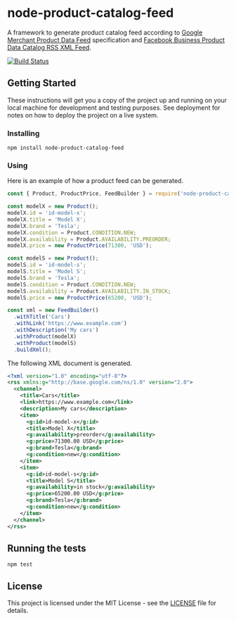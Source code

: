 # node-product-catalog-feed

A framework to generate product catalog feed according to [Google Merchant Product Data Feed](https://support.google.com/merchants/answer/7052112) specification and [Facebook Business Product Data Catalog RSS XML Feed](https://developers.facebook.com/docs/marketing-api/dynamic-product-ads/product-catalog#feed-format).

[![Build Status](https://travis-ci.org/alx17/node-product-catalog-feed.svg?branch=master)](https://travis-ci.org/alx17/node-product-catalog-feed)

## Getting Started

These instructions will get you a copy of the project up and running on your local machine for development and testing purposes. See deployment for notes on how to deploy the project on a live system.

### Installing
```
npm install node-product-catalog-feed
```

### Using

Here is an example of how a product feed can be generated.

```JavaScript
const { Product, ProductPrice, FeedBuilder } = require('node-product-catalog-feed');

const modelX = new Product();
modelX.id = 'id-model-x';
modelX.title = 'Model X';
modelX.brand = 'Tesla';
modelX.condition = Product.CONDITION.NEW;
modelX.availability = Product.AVAILABILITY.PREORDER;
modelX.price = new ProductPrice(71300, 'USD');

const modelS = new Product();
modelS.id = 'id-model-s';
modelS.title = 'Model S';
modelS.brand = 'Tesla';
modelS.condition = Product.CONDITION.NEW;
modelS.availability = Product.AVAILABILITY.IN_STOCK;
modelS.price = new ProductPrice(65200, 'USD');

const xml = new FeedBuilder()
  .withTitle('Cars')
  .withLink('https://www.example.com')
  .withDescription('My cars')
  .withProduct(modelX)
  .withProduct(modelS)
  .buildXml();
```
The following XML document is generated.

```XML
<?xml version="1.0" encoding="utf-8"?>
<rss xmlns:g="http://base.google.com/ns/1.0" version="2.0">
  <channel>
    <title>Cars</title>
    <link>https://www.example.com</link>
    <description>My cars</description>
    <item>
      <g:id>id-model-x</g:id>
      <title>Model X</title>
      <g:availability>preorder</g:availability>
      <g:price>71300.00 USD</g:price>
      <g:brand>Tesla</g:brand>
      <g:condition>new</g:condition>
    </item>
    <item>
      <g:id>id-model-s</g:id>
      <title>Model S</title>
      <g:availability>in stock</g:availability>
      <g:price>65200.00 USD</g:price>
      <g:brand>Tesla</g:brand>
      <g:condition>new</g:condition>
    </item>
  </channel>
</rss>
```

## Running the tests
```
npm test
```

## License

This project is licensed under the MIT License - see the [LICENSE](LICENSE) file for details.